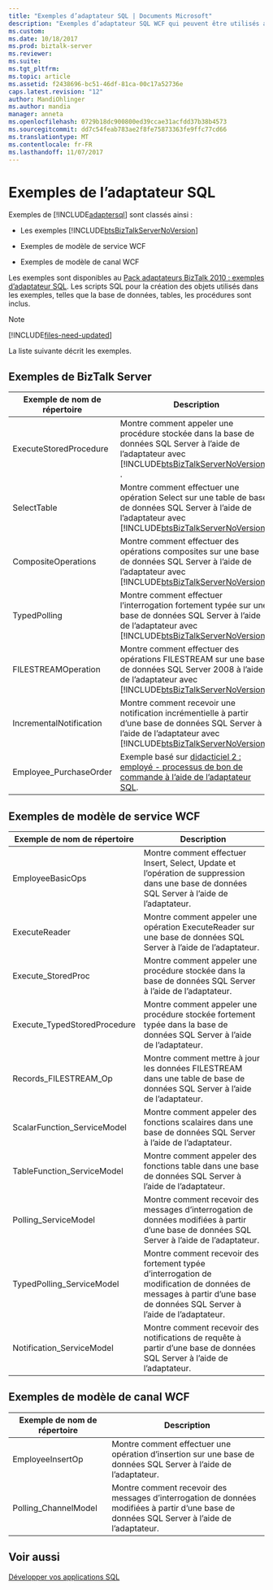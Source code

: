 ```yaml
---
title: "Exemples d’adaptateur SQL | Documents Microsoft"
description: "Exemples d’adaptateur SQL WCF qui peuvent être utilisés avec BizTalk Server, modèle de service WCF et modèle de canal WCF"
ms.custom: 
ms.date: 10/18/2017
ms.prod: biztalk-server
ms.reviewer: 
ms.suite: 
ms.tgt_pltfrm: 
ms.topic: article
ms.assetid: f2438696-bc51-46df-81ca-00c17a52736e
caps.latest.revision: "12"
author: MandiOhlinger
ms.author: mandia
manager: anneta
ms.openlocfilehash: 0729b18dc900800ed39ccae31acfdd37b38b4573
ms.sourcegitcommit: dd7c54feab783ae2f8fe75873363fe9ffc77cd66
ms.translationtype: MT
ms.contentlocale: fr-FR
ms.lasthandoff: 11/07/2017
---
```

# <a name="samples-for-the-sql-adapter"></a>Exemples de l’adaptateur SQL

Exemples de [!INCLUDE[adaptersql](../../includes/adaptersql-md.md)] sont classés ainsi :  
  
-   Les exemples [!INCLUDE[btsBizTalkServerNoVersion](../../includes/btsbiztalkservernoversion-md.md)]  
  
-   Exemples de modèle de service WCF  
  
-   Exemples de modèle de canal WCF  
  
Les exemples sont disponibles au [Pack adaptateurs BizTalk 2010 : exemples d’adaptateur SQL](https://www.microsoft.com/download/details.aspx?id=22455). Les scripts SQL pour la création des objets utilisés dans les exemples, telles que la base de données, tables, les procédures sont inclus. 

> [!NOTE]
> [!INCLUDE[files-need-updated](../../includes/files-need-updated.md)]
  
La liste suivante décrit les exemples.
  
## <a name="biztalk-server-samples"></a>Exemples de BizTalk Server  
  
|Exemple de nom de répertoire| Description|  
|---------------------------|-----------------|  
|ExecuteStoredProcedure|Montre comment appeler une procédure stockée dans la base de données SQL Server à l’aide de l’adaptateur avec [!INCLUDE[btsBizTalkServerNoVersion](../../includes/btsbiztalkservernoversion-md.md)] .|  
|SelectTable|Montre comment effectuer une opération Select sur une table de base de données SQL Server à l’aide de l’adaptateur avec [!INCLUDE[btsBizTalkServerNoVersion](../../includes/btsbiztalkservernoversion-md.md)].|  
|CompositeOperations|Montre comment effectuer des opérations composites sur une base de données SQL Server à l’aide de l’adaptateur avec [!INCLUDE[btsBizTalkServerNoVersion](../../includes/btsbiztalkservernoversion-md.md)].|  
|TypedPolling|Montre comment effectuer l’interrogation fortement typée sur une base de données SQL Server à l’aide de l’adaptateur avec [!INCLUDE[btsBizTalkServerNoVersion](../../includes/btsbiztalkservernoversion-md.md)].|  
|FILESTREAMOperation|Montre comment effectuer des opérations FILESTREAM sur une base de données SQL Server 2008 à l’aide de l’adaptateur avec [!INCLUDE[btsBizTalkServerNoVersion](../../includes/btsbiztalkservernoversion-md.md)].|  
|IncrementalNotification|Montre comment recevoir une notification incrémentielle à partir d’une base de données SQL Server à l’aide de l’adaptateur avec [!INCLUDE[btsBizTalkServerNoVersion](../../includes/btsbiztalkservernoversion-md.md)].|  
|Employee_PurchaseOrder|Exemple basé sur [didacticiel 2 : employé - processus de bon de commande à l’aide de l’adaptateur SQL](tutorial-2-employee-purchase-order-process-using-the-sql-adapter.md).|  
  
## <a name="wcf-service-model-samples"></a>Exemples de modèle de service WCF   
  
|Exemple de nom de répertoire| Description|  
|---------------------------|-----------------|  
|EmployeeBasicOps|Montre comment effectuer Insert, Select, Update et l’opération de suppression dans une base de données SQL Server à l’aide de l’adaptateur.|  
|ExecuteReader|Montre comment appeler une opération ExecuteReader sur une base de données SQL Server à l’aide de l’adaptateur.|  
|Execute_StoredProc|Montre comment appeler une procédure stockée dans la base de données SQL Server à l’aide de l’adaptateur.|  
|Execute_TypedStoredProcedure|Montre comment appeler une procédure stockée fortement typée dans la base de données SQL Server à l’aide de l’adaptateur.|  
|Records_FILESTREAM_Op|Montre comment mettre à jour les données FILESTREAM dans une table de base de données SQL Server à l’aide de l’adaptateur.|  
|ScalarFunction_ServiceModel|Montre comment appeler des fonctions scalaires dans une base de données SQL Server à l’aide de l’adaptateur.|  
|TableFunction_ServiceModel|Montre comment appeler des fonctions table dans une base de données SQL Server à l’aide de l’adaptateur.|  
|Polling_ServiceModel|Montre comment recevoir des messages d’interrogation de données modifiées à partir d’une base de données SQL Server à l’aide de l’adaptateur.|  
|TypedPolling_ServiceModel|Montre comment recevoir des fortement typée d’interrogation de modification de données de messages à partir d’une base de données SQL Server à l’aide de l’adaptateur.|  
|Notification_ServiceModel|Montre comment recevoir des notifications de requête à partir d’une base de données SQL Server à l’aide de l’adaptateur.|  
  
## <a name="wcf-channel-model-samples"></a>Exemples de modèle de canal WCF 
  
|Exemple de nom de répertoire| Description|  
|---------------------------|-----------------|  
|EmployeeInsertOp|Montre comment effectuer une opération d’insertion sur une base de données SQL Server à l’aide de l’adaptateur.|  
|Polling_ChannelModel|Montre comment recevoir des messages d’interrogation de données modifiées à partir d’une base de données SQL Server à l’aide de l’adaptateur.|  
  
## <a name="see-also"></a>Voir aussi  
[Développer vos applications SQL](develop-your-sql-applications.md)